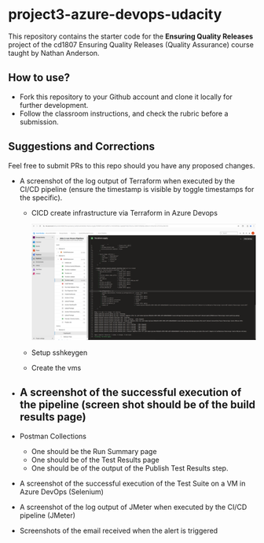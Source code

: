 # project3-azure-devops-udacity

This repository contains the starter code for the **Ensuring Quality Releases** project of the cd1807 Ensuring Quality Releases (Quality Assurance) course taught by Nathan Anderson. 


## How to use?
- Fork this repository to your Github account and clone it locally for further development. 
- Follow the classroom instructions, and check the rubric before a submission. 

## Suggestions and Corrections
Feel free to submit PRs to this repo should you have any proposed changes. 

* A screenshot of the log output of Terraform when executed by the CI/CD pipeline (ensure the timestamp is visible by toggle timestamps for the specific).
    - CICD create infrastructure via Terraform in Azure Devops

        ![image](./screenshots/azuredevops-provision-infra-completely.png)
    - Setup sshkeygen
    - Create the vms 

* A screenshot of the successful execution of the pipeline (screen shot should be of the build results page)
    - 

* Postman Collections
    - One should be the Run Summary page 
    - One should be of the Test Results page 
    - One should be of the output of the Publish Test Results step.


* A screenshot of the successful execution of the Test Suite on a VM in Azure DevOps (Selenium)


* A screenshot of the log output of JMeter when executed by the CI/CD pipeline (JMeter)

* Screenshots of the email received when the alert is triggered